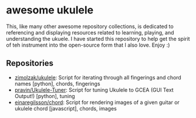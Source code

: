 # awesome ukulele
This, like many other awesome repository collections, is dedicated to referencing and displaying resources related to learning, playing, and understanding the ukuele. I have started this repository to help get the spirit of teh instrument into the open-source form that I also love. Enjoy :)

## Repositories

* [zimolzak/ukulele](https://github.com/zimolzak/ukulele): Script for iterating through all fingerings and chord names [python], chords, fingerings
* [pravin/Ukulele-Tuner](https://github.com/pravin/Ukulele-Tuner): Script for tuning Ukulele to GCEA (GUI Text Output!) [python], tuning
* [einaregilsson/chord](https://github.com/einaregilsson/chord.js): Script for rendering images of a given guitar or ukulele chord [javascript], chords, images
